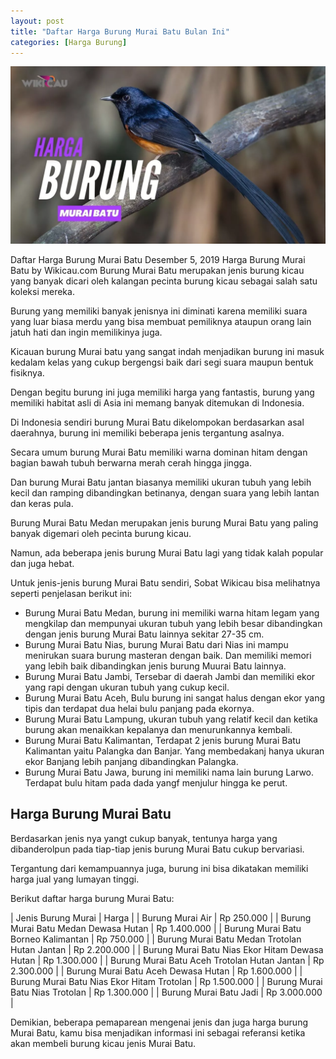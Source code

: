 ```yaml
---
layout: post
title: "Daftar Harga Burung Murai Batu Bulan Ini"
categories: [Harga Burung]
---
```


![](/images/harga-burung-murai-batu.webp)

Daftar Harga Burung Murai Batu
Desember 5, 2019
Harga Burung Murai Batu by Wikicau.com
Burung Murai Batu merupakan jenis burung kicau yang banyak dicari oleh kalangan pecinta burung kicau sebagai salah satu koleksi mereka.

Burung yang memiliki banyak jenisnya ini diminati karena memiliki suara yang luar biasa merdu yang bisa membuat pemiliknya ataupun orang lain jatuh hati dan ingin memilikinya juga.

Kicauan burung Murai batu yang sangat indah menjadikan burung ini masuk kedalam kelas yang cukup bergengsi baik dari segi suara maupun bentuk fisiknya.

Dengan begitu burung ini juga memiliki harga yang fantastis, burung yang memiliki habitat asli di Asia ini memang banyak ditemukan di Indonesia.

Di Indonesia sendiri burung Murai Batu dikelompokan berdasarkan asal daerahnya, burung ini memiliki beberapa jenis tergantung asalnya.

Secara umum burung Murai Batu memiliki warna dominan hitam dengan bagian bawah tubuh berwarna merah cerah hingga jingga.

Dan burung Murai Batu jantan biasanya memiliki ukuran tubuh yang lebih kecil dan ramping dibandingkan betinanya, dengan suara yang lebih lantan dan keras pula.

Burung Murai Batu Medan merupakan jenis burung Murai Batu yang paling banyak digemari oleh pecinta burung kicau.

Namun, ada beberapa jenis burung Murai Batu lagi yang tidak kalah popular dan juga hebat.

Untuk jenis-jenis burung Murai Batu sendiri, Sobat Wikicau bisa melihatnya seperti penjelasan berikut ini:

- Burung Murai Batu Medan, burung ini memiliki warna hitam legam yang mengkilap dan mempunyai ukuran tubuh yang lebih besar dibandingkan dengan jenis burung Murai Batu lainnya sekitar 27-35 cm.
- Burung Murai Batu Nias, burung Murai Batu dari Nias ini mampu menirukan suara burung masteran dengan baik. Dan memiliki memori yang lebih baik dibandingkan jenis burung Muurai Batu lainnya.
- Burung Murai Batu Jambi, Tersebar di daerah Jambi dan memiliki ekor yang rapi dengan ukuran tubuh yang cukup kecil.
- Burung Murai Batu Aceh, Bulu burung ini sangat halus dengan ekor yang tipis dan terdapat dua helai bulu panjang pada ekornya.
- Burung Murai Batu Lampung, ukuran tubuh yang relatif kecil dan ketika burung akan menaikkan kepalanya dan menurunkannya kembali.
- Burung Murai Batu Kalimantan, Terdapat 2 jenis burung Murai Batu Kalimantan yaitu Palangka dan Banjar. Yang membedakanj hanya ukuran ekor Banjang lebih panjang dibandingkan Palangka.
- Burung Murai Batu Jawa, burung ini memiliki nama lain burung Larwo. Terdapat bulu hitam pada dada yangf menjulur hingga ke perut.

## Harga Burung Murai Batu

Berdasarkan jenis nya yangt cukup banyak, tentunya harga yang dibanderolpun pada tiap-tiap jenis burung Murai Batu cukup bervariasi.

Tergantung dari kemampuannya juga, burung ini bisa dikatakan memiliki harga jual yang lumayan tinggi.

Berikut daftar harga burung Murai Batu:

| Jenis Burung Murai | Harga |
| Burung Murai Air | Rp 250.000 |
| Burung Murai Batu Medan Dewasa Hutan | Rp 1.400.000 |
| Burung Murai Batu Borneo Kalimantan | Rp 750.000 |
| Burung Murai Batu Medan Trotolan Hutan Jantan | Rp 2.200.000 |
| Burung Murai Batu Nias Ekor Hitam Dewasa Hutan | Rp 1.300.000 |
| Burung Murai Batu Aceh Trotolan Hutan Jantan | Rp 2.300.000 |
| Burung Murai Batu Aceh Dewasa Hutan | Rp 1.600.000 |
| Burung Murai Batu Nias Ekor Hitam Trotolan | Rp 1.500.000 |
| Burung Murai Batu Nias Trotolan | Rp 1.300.000 |
| Burung Murai Batu Jadi | Rp 3.000.000 |

Demikian, beberapa pemaparean mengenai jenis dan juga harga burung Murai Batu, kamu bisa menjadikan informasi ini sebagai referansi ketika akan membeli burung kicau jenis Murai Batu.
